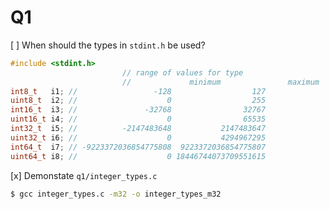 Q1
=======================================

[ ] When should the types in `stdint.h` be used?

```c
#include <stdint.h>
						 // range of values for type
						 //             minimum               maximum
int8_t   i1; //                 -128                  127
uint8_t  i2; //                    0                  255
int16_t  i3; //               -32768                32767
uint16_t i4; //                    0                65535
int32_t  i5; //          -2147483648           2147483647
uint32_t i6; //                    0           4294967295
int64_t  i7; // -9223372036854775808  9223372036854775807
uint64_t i8; //                    0 18446744073709551615
```

[x] Demonstate `q1/integer_types.c`

```bash
$ gcc integer_types.c -m32 -o integer_types_m32
```
